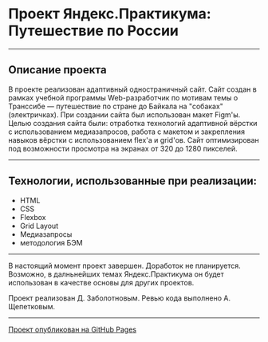 # Проект Яндекс.Практикума: Путешествие по России

---

## Описание проекта

В проекте реализован адаптивный одностраничный сайт. Сайт создан в рамках учебной программы Web-разработчик по мотивам темы о Транссибе — путешествие по стране до Байкала на "собаках" (электричках). При создании сайта был использован макет Figm'ы. Целью создания сайта были: отработка технологий адаптивной вёрстки с использованием медиазапросов, работа с макетом и закрепления навыков вёрстки с использованием flex'а и grid'ов. Сайт оптимизирован под возможности просмотра на экранах от 320 до 1280 пикселей.

---

## Технологии, использованные при реализации:

* HTML
* CSS
* Flexbox
* Grid Layout
* Медиазапросы
* методология БЭМ

---

В настоящий момент проект завершен. Доработок не планируется. Возможно, в далньнейших темах Яндекс.Практикума он будет использован в качестве основы для других проектов.

Проект реализован Д. Заболотновым. Ревью кода выполнено А. Щепетковым.

---

[Проект опубликован на GitHub Pages](https://github.com/borrissytsch/russian-travel "Путешествие по России")

